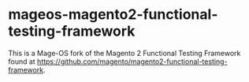 # mageos-magento2-functional-testing-framework
This is a Mage-OS fork of the Magento 2 Functional Testing Framework found at https://github.com/magento/magento2-functional-testing-framework.

